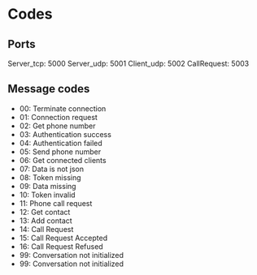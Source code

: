 # Codes

## Ports

Server_tcp: 5000
Server_udp: 5001
Client_udp: 5002
CallRequest: 5003

## Message codes

- 00: Terminate connection
- 01: Connection request
- 02: Get phone number
- 03: Authentication success
- 04: Authentication failed
- 05: Send phone number
- 06: Get connected clients
- 07: Data is not json
- 08: Token missing
- 09: Data missing
- 10: Token invalid
- 11: Phone call request
- 12: Get contact
- 13: Add contact
- 14: Call Request
- 15: Call Request Accepted
- 16: Call Request Refused
- 99: Conversation not initialized
- 99: Conversation not initialized

